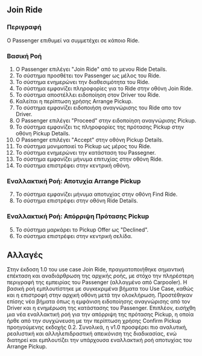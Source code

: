 ## Join Ride

### Περιγραφή

Ο Passenger επιθυμεί να συμμετέχει σε κάποιο Ride.

### Βασική Ροή

1. Ο Passenger επιλέγει "Join Ride" από τo μενου Ride Details.
2. Το σύστημα προσθέτει τον Passenger ως μέλος του Ride.
3. Το σύστημα ενημερώνει την διαθεσιμότητα του Ride.
4. Το σύστημα εμφανίζει πληροφορίες για το Ride στην οθόνη Join Ride.
5. Το σύστημα αποστέλλει ειδοποίηση στον Driver του Ride.
6. Καλείται η περίπτωση χρήσης Arrange Pickup.
7. Το σύστημα εμφανίζει ειδοποιήση αναγνώρισης του Ride απο τον Driver.
8. O Passenger επιλέγει "Proceed" στην ειδοποίηση αναγνώρισης Pickup.
9. Το σύστημα εμφανίζει τις πληροφορίες της πρότασης Pickup στην οθόνη Pickup Details.
10. O Passenger επιλέγει "Accept" στην οθόνη Pickup Details.
12. Το σύστημα μονιμοποιεί το Pickup ως μέρος του Ride.
13. Το σύστημα ενημερώνει την κατάσταση του Passegner.
14. Το σύστημα εμφανίζει μήνυμα επιτυχίας στην οθόνη Ride.
15. Το σύστημα επιστρέφει στην κεντρική οθόνη.

### Εναλλακτική Ροή: Αποτυχία Arrange Pickup

7. Το σύστημα εμφανίζει μήνυμα αποτυχίας στην οθόνη Find Ride.
8. Το σύστημα επιστρέφει στην οθόνη Ride Details.

### Εναλλακτική Ροή: Απόρριψη Πρότασης Pickup

5. Το σύστημα μαρκάρει το Pickup Offer ως "Declined".
6. Το σύστημα επιστρέφει στην κεντρική σελίδα.

## Αλλαγές
Στην έκδοση 1.0 του use case Join Ride, πραγματοποιήθηκε σημαντική επέκταση και αναδιάρθρωση της αρχικής ροής, με στόχο την πληρέστερη περιγραφή της εμπειρίας του Passenger (αλλαγμένο από Carpooler). Η βασική ροή εμπλουτίστηκε με συγκεκριμένα βήματα του Use Case, καθώς και η επιστροφή στην αρχική οθόνη μετά την ολοκλήρωση. Προστέθηκαν επίσης νέα βήματα όπως η εμφάνιση ειδοποίησης αναγνώρισης από τον Driver και η ενημέρωση της κατάστασης του Passenger. Επιπλέον, εισήχθη μια νέα εναλλακτική ροή για την απόρριψη της πρότασης Pickup, η οποία ήρθε από την συγχώνευση με την περίπτωση χρήσης Confirm Pickup προηγούμενης εκδοχής 0.2. Συνολικά, η v1.0 προσφέρει πιο αναλυτική, ρεαλιστική και αλληλεπιδραστική απεικόνιση της διαδικασίας, ενώ διατηρεί και εμπλουτίζει την υπάρχουσα εναλλακτική ροή αποτυχίας του Arrange Pickup.